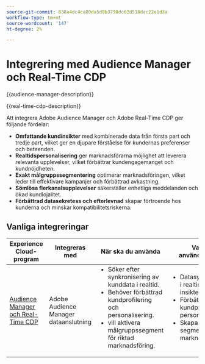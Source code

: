 ```yaml
---
source-git-commit: 838a4dc4cc89da5d9b3798dc62d518dac22e1d3a
workflow-type: tm+mt
source-wordcount: '147'
ht-degree: 2%

---
```



# Integrering med Audience Manager och Real-Time CDP

{{audience-manager-description}}

{{real-time-cdp-description}}

Att integrera Adobe Audience Manager och Adobe Real-Time CDP ger följande fördelar:

+ **Omfattande kundinsikter** med kombinerade data från första part och tredje part, vilket ger en djupare förståelse för kundernas preferenser och beteenden.
+ **Realtidspersonalisering** ger marknadsförarna möjlighet att leverera relevanta upplevelser, vilket förbättrar kundengagemanget och kundnöjdheten.
+ **Exakt målgruppssegmentering** optimerar marknadsföringen, vilket leder till effektivare kampanjer och förbättrad avkastning.
+ **Sömlösa flerkanalsupplevelser** säkerställer enhetliga meddelanden och ökad kundlojalitet.
+ **Förbättrad datasekretess och efterlevnad** skapar förtroende hos kunderna och minskar kompatibilitetsriskerna.

## Vanliga integreringar

<table>
    <thead>
        <tr>
            <th>Experience Cloud-program</th>
            <th>Integreras med</th>
            <th>När ska du använda</th>
            <th>Vanliga användningsfall</th>
        </tr>
    </thead>
    <tbody>
        <tr>
            <td>
                <a href="https://experienceleague.adobe.com/docs/platform-learn/tutorials/sources/ingest-data-from-aam.html?lang=sv-SE" target="_blank" rel="noreferrer">Audience Manager och Real-Time CDP</a>
            </td>
            <td>Adobe Audience Manager dataanslutning</td>
            <td>
                <ul style="margin-top: 0;">
                    <li>Söker efter synkronisering av kunddata i realtid.</li>
                    <li>Behöver förbättrad kundprofilering och personalisering.</li>
                    <li>vill aktivera målgruppssegment för riktad marknadsföring.</li>
                </ul>
            </td>
            <td>
                <ul style="margin-top: 0;">
                    <li>Datasynkronisering i realtid för aktuella insikter.</li>
                    <li>Förbättrad kundprofilering för personalisering.</li>
                    <li>Skapa och aktivera segment för riktad marknadsföring.</li>
                </ul>
            </td>
        </tr>
    </tbody>
</table>
